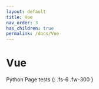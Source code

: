 ```yaml
---
layout: default
title: Vue
nav_order: 3
has_children: true
permalink: /docs/Vue
---
```


# Vue

Python Page tests
{: .fs-6 .fw-300 }